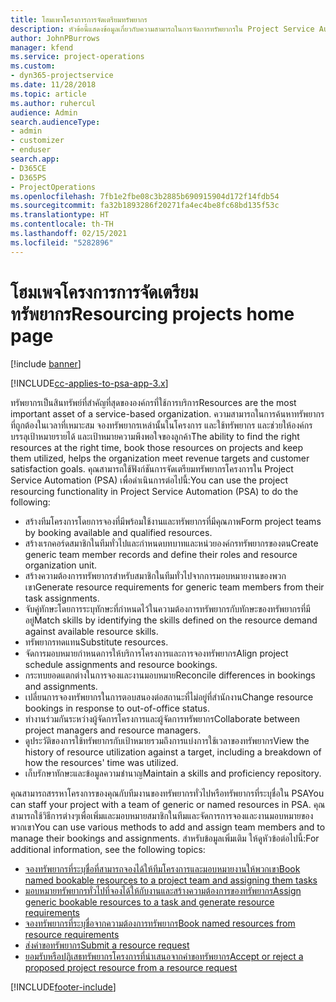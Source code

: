 ```yaml
---
title: โฮมเพจโครงการการจัดเตรียมทรัพยากร
description: หัวข้อนี้แสดงข้อมูลเกี่ยวกับความสามารถในการจัดการทรัพยากรใน Project Service Automation (PSA) for Dynamics 365
author: JohnPBurrows
manager: kfend
ms.service: project-operations
ms.custom:
- dyn365-projectservice
ms.date: 11/28/2018
ms.topic: article
ms.author: ruhercul
audience: Admin
search.audienceType:
- admin
- customizer
- enduser
search.app:
- D365CE
- D365PS
- ProjectOperations
ms.openlocfilehash: 7fb1e2fbe08c3b2885b690915904d172f14fdb54
ms.sourcegitcommit: fa32b1893286f20271fa4ec4be8fc68bd135f53c
ms.translationtype: HT
ms.contentlocale: th-TH
ms.lasthandoff: 02/15/2021
ms.locfileid: "5282896"
---
```

# <a name="resourcing-projects-home-page"></a><span data-ttu-id="bdfa5-103">โฮมเพจโครงการการจัดเตรียมทรัพยากร</span><span class="sxs-lookup"><span data-stu-id="bdfa5-103">Resourcing projects home page</span></span>

[!include [banner](../includes/psa-now-project-operations.md)]

[!INCLUDE[cc-applies-to-psa-app-3.x](../includes/cc-applies-to-psa-app-3x.md)]

<span data-ttu-id="bdfa5-104">ทรัพยากรเป็นสินทรัพย์ที่สำคัญที่สุดขององค์กรที่ใช้การบริการ</span><span class="sxs-lookup"><span data-stu-id="bdfa5-104">Resources are the most important asset of a service-based organization.</span></span> <span data-ttu-id="bdfa5-105">ความสามารถในการค้นหาทรัพยากรที่ถูกต้องในเวลาที่เหมาะสม จองทรัพยากรเหล่านั้นในโครงการ และใช้ทรัพยากร และช่วยให้องค์กรบรรลุเป้าหมายรายได้ และเป้าหมายความพึงพอใจของลูกค้า</span><span class="sxs-lookup"><span data-stu-id="bdfa5-105">The ability to find the right resources at the right time, book those resources on projects and keep them utilized, helps the organization meet revenue targets and customer satisfaction goals.</span></span> <span data-ttu-id="bdfa5-106">คุณสามารถใช้ฟังก์ชันการจัดเตรียมทรัพยากรโครงการใน Project Service Automation (PSA) เพื่อดำเนินการต่อไปนี้:</span><span class="sxs-lookup"><span data-stu-id="bdfa5-106">You can use the project resourcing functionality in Project Service Automation (PSA) to do the following:</span></span>

- <span data-ttu-id="bdfa5-107">สร้างทีมโครงการโดยการจองที่มีพร้อมใช้งานและทรัพยากรที่มีคุณภาพ</span><span class="sxs-lookup"><span data-stu-id="bdfa5-107">Form project teams by booking available and qualified resources.</span></span>
- <span data-ttu-id="bdfa5-108">สร้างเรกคอร์ดสมาชิกในทีมทั่วไปและกำหนดบทบาทและหน่วยองค์กรทรัพยากรของตน</span><span class="sxs-lookup"><span data-stu-id="bdfa5-108">Create generic team member records and define their roles and resource organization unit.</span></span>
- <span data-ttu-id="bdfa5-109">สร้างความต้องการทรัพยากรสำหรับสมาชิกในทีมทั่วไปจากการมอบหมายงานของพวกเขา</span><span class="sxs-lookup"><span data-stu-id="bdfa5-109">Generate resource requirements for generic team members from their task assignments.</span></span>
- <span data-ttu-id="bdfa5-110">จับคู่ทักษะโดยการระบุทักษะที่กำหนดไว้ในความต้องการทรัพยากรกับทักษะของทรัพยากรที่มีอยู่</span><span class="sxs-lookup"><span data-stu-id="bdfa5-110">Match skills by identifying the skills defined on the resource demand against available resource skills.</span></span>
- <span data-ttu-id="bdfa5-111">ทรัพยากรทดแทน</span><span class="sxs-lookup"><span data-stu-id="bdfa5-111">Substitute resources.</span></span>
- <span data-ttu-id="bdfa5-112">จัดการมอบหมายกำหนดการให้บริการโครงการและการจองทรัพยากร</span><span class="sxs-lookup"><span data-stu-id="bdfa5-112">Align project schedule assignments and resource bookings.</span></span>
- <span data-ttu-id="bdfa5-113">กระทบยอดแตกต่างในการจองและงานมอบหมาย</span><span class="sxs-lookup"><span data-stu-id="bdfa5-113">Reconcile differences in bookings and assignments.</span></span>
- <span data-ttu-id="bdfa5-114">เปลี่ยนการจองทรัพยากรในการตอบสนองต่อสถานะที่ไม่อยู่ที่สำนักงาน</span><span class="sxs-lookup"><span data-stu-id="bdfa5-114">Change resource bookings in response to out-of-office status.</span></span>
- <span data-ttu-id="bdfa5-115">ทำงานร่วมกันระหว่างผู้จัดการโครงการและผู้จัดการทรัพยากร</span><span class="sxs-lookup"><span data-stu-id="bdfa5-115">Collaborate between project managers and resource managers.</span></span>
- <span data-ttu-id="bdfa5-116">ดูประวัติของการใช้ทรัพยากรกับเป้าหมายรวมถึงการแบ่งการใช้เวลาของทรัพยากร</span><span class="sxs-lookup"><span data-stu-id="bdfa5-116">View the history of resource utilization against a target, including a breakdown of how the resources' time was utilized.</span></span>
- <span data-ttu-id="bdfa5-117">เก็บรักษาทักษะและข้อมูลความชำนาญ</span><span class="sxs-lookup"><span data-stu-id="bdfa5-117">Maintain a skills and proficiency repository.</span></span>


<span data-ttu-id="bdfa5-118">คุณสามารถสรรหาโครงการของคุณกับทีมงานของทรัพยากรทั่วไปหรือทรัพยากรที่ระบุชื่อใน PSA</span><span class="sxs-lookup"><span data-stu-id="bdfa5-118">You can staff your project with a team of generic or named resources in PSA.</span></span> <span data-ttu-id="bdfa5-119">คุณสามารถใช้วิธีการต่างๆเพื่อเพิ่มและมอบหมายสมาชิกในทีมและจัดการการจองและงานมอบหมายของพวกเขา</span><span class="sxs-lookup"><span data-stu-id="bdfa5-119">You can use various methods to add and assign team members and to manage their bookings and assignments.</span></span> <span data-ttu-id="bdfa5-120">สำหรับข้อมูลเพิ่มเติม ให้ดูหัวข้อต่อไปนี้:</span><span class="sxs-lookup"><span data-stu-id="bdfa5-120">For additional information, see the following topics:</span></span>

- [<span data-ttu-id="bdfa5-121">จองทรัพยากรที่ระบุชื่อที่สามารถจองได้ให้ทีมโครงการและมอบหมายงานให้พวกเขา</span><span class="sxs-lookup"><span data-stu-id="bdfa5-121">Book named bookable resources to a project team and assigning them tasks</span></span>](assign-named-bookable-resource.md)
- [<span data-ttu-id="bdfa5-122">มอบหมายทรัพยากรทั่วไปที่จองได้ให้กับงานและสร้างความต้องการของทรัพยากร</span><span class="sxs-lookup"><span data-stu-id="bdfa5-122">Assign generic bookable resources to a task and generate resource requirements</span></span>](assign-generic-bookable-resource.md)
- [<span data-ttu-id="bdfa5-123">จองทรัพยากรที่ระบุชื่อจากความต้องการทรัพยากร</span><span class="sxs-lookup"><span data-stu-id="bdfa5-123">Book named resources from resource requirements</span></span>](book-named-resource.md)
- [<span data-ttu-id="bdfa5-124">ส่งคำขอทรัพยากร</span><span class="sxs-lookup"><span data-stu-id="bdfa5-124">Submit a resource request</span></span>](submit-resource-request.md)
- [<span data-ttu-id="bdfa5-125">ยอมรับหรือปฏิเสธทรัพยากรโครงการที่นำเสนอจากคำขอทรัพยากร</span><span class="sxs-lookup"><span data-stu-id="bdfa5-125">Accept or reject a proposed project resource from a resource request</span></span>](accept-reject-proposed-resource.md)


[!INCLUDE[footer-include](../includes/footer-banner.md)]